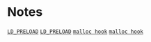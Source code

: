 # Notes

[`LD_PRELOAD`](https://stackoverflow.com/questions/426230/what-is-the-ld-preload-trick)
[`LD_PRELOAD`](https://stackoverflow.com/questions/6083337/overriding-malloc-using-the-ld-preload-mechanism)
[`malloc hook`](https://www.gnu.org/software/libc/manual/html_node/Hooks-for-Malloc.html)
[`malloc hook`](https://linux.die.net/man/3/malloc_hook)
